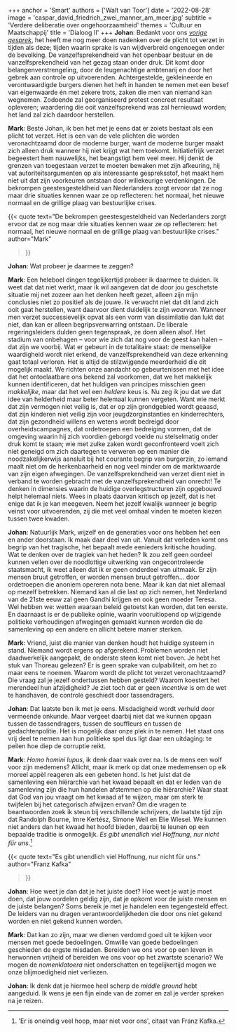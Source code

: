 +++
anchor = 'Smart'
authors = ['Walt van Toor']
date = '2022-08-28'
image = 'caspar_david_friedrich_zwei_manner_am_meer.jpg'
subtitle = 'Verdere deliberatie over ongehoorzaamheid'
themes = 'Cultuur en Maatschappij'
title = 'Dialoog II'
+++
**Johan**: Bedankt voor ons *[vorige gesprek](https://reactionair.nl/artikelen/dialoog-i/)*, het heeft me nog meer doen nadenken over de plicht tot verzet in tijden als deze; tijden waarin sprake is van wijdverbreid ongenoegen onder de bevolking. De vanzelfsprekendheid van het openbaar bestuur en de vanzelfsprekendheid van het gezag staan onder druk. Dit komt door belangenverstrengeling, door de leugenachtige ambtenarij en door het gebrek aan controle op uitvoerenden. Achtergestelde, gekleineerde en verontwaardigde burgers dienen het heft in handen te nemen met een besef van eigenwaarde én met zekere trots, zaken die men van niemand kan wegnemen. Zodoende zal georganiseerd protest concreet resultaat opleveren; waardering die ooit vanzelfsprekend was zal hernieuwd worden; het land zal zich daardoor herstellen.

**Mark**: Beste Johan, ik ben het met je eens dat er zoiets bestaat als een plicht tot verzet. Het is een van de vele plichten die worden veronachtzaamd door de moderne burger, want de moderne burger maakt zich alleen druk wanneer hij niet krijgt wat hem toekomt. Initiatiefrijk verzet begeestert hem nauwelijks, het beangstigt hem veel meer. Hij denkt de grenzen van toegestaan verzet te moeten bewaken met zijn afkeuring, hij vat autoriteitsargumenten op als interessante gespreksstof, het maakt hem niet uit dat zijn voorkeuren ontstaan door willekeurige verdenkingen. De bekrompen geestesgesteldheid van Nederlanders zorgt ervoor dat ze nog maar drie situaties kennen waar ze op reflecteren: het normaal, het nieuwe normaal en de grillige plaag van bestuurlijke crises.

{{< quote
	text="De bekrompen geestesgesteldheid van Nederlanders zorgt ervoor dat ze nog maar drie situaties kennen waar ze op reflecteren: het normaal, het nieuwe normaal en de grillige plaag van bestuurlijke crises."
	author="Mark"
>}}

**Johan**: Wat probeer je daarmee te zeggen?

**Mark**: Een heleboel dingen tegelijkertijd probeer ik daarmee te duiden. Ik weet dat dat niet werkt, maar ik wil aangeven dat de door jou geschetste situatie mij net zozeer aan het denken heeft gezet, alleen zijn mijn conclusies niet zo positief als de jouwe. Ik verwacht niet dat dit land zich ooit gaat herstellen, want daarvoor dient duidelijk te zijn *waarvan*. Wanneer men verzet successievelijk opvat als een vorm van dissimilatie dan lukt dat niet, dan kan er alleen begripsverwarring ontstaan. De liberale regeringsleiders dulden geen tegenspraak, ze doen alleen alsof. Het stadium van onbehagen – voor wie zich dat nog voor de geest kan halen – dat zijn we voorbij. Wat er gebeurt in de totalitaire staat: de menselijke waardigheid wordt niet erkend, de vanzelfsprekendheid van deze erkenning gaat totaal verloren. Het is altijd de stilzwijgende meerderheid die dit mogelijk maakt. We richten onze aandacht op gebeurtenissen met het idee dat het ontoelaatbare ons bekend zal voorkomen, dat we het makkelijk kunnen identificeren, dat het huldigen van principes misschien geen *makkelijke*, maar dat het wel een *heldere* keus is. Nu zeg ik jou dat we dat idee van helderheid maar beter helemaal kunnen vergeten. Want wie merkt dat zijn vermogen niet veilig is, dat er op zijn grondgebied wordt geaasd, dat zijn kinderen niet veilig zijn voor jeugdzorginstanties en kinderrechters, dat zijn gezondheid willens en wetens wordt bedreigd door overheidscampagnes, dat ordetroepen een bedreiging vormen, dat de omgeving waarin hij zich voordien geborgd voelde nu stelselmatig onder druk komt te staan; wie met zulke zaken wordt geconfronteerd voelt zich niet geneigd om zich daartegen te verweren op een manier die noodzakelijkerwijs aansluit bij het courante begrip van burgerzin, zo iemand maalt niet om de herkenbaarheid en nog veel minder om de marktwaarde van zijn eigen afwegingen. De vanzelfsprekendheid van verzet dient niet in verband te worden gebracht met de vanzelfsprekendheid van onrecht! Te denken in dimensies waarin de huidige overlegstructuren zijn opgebouwd helpt helemaal niets. Wees in plaats daarvan kritisch op jezelf, dat is het enige dat ik je kan meegeven. Neem het jezelf kwalijk wanneer je begrip veinst voor uitvoerenden, zij die met veel omhaal vinden te moeten kiezen tussen twee kwaden.

**Johan**: Natuurlijk Mark, wijzelf en de generaties voor ons hebben het een en ander doorstaan. Ik maak daar deel van uit. Vanuit dat verleden komt ons begrip van het tragische, het bepaalt mede eenieders kritische houding. Wat te denken over de tragiek van het heden? Ik zou zelf geen oordeel kunnen vellen over de noodlottige uitwerking van ongecontroleerde staatsmacht, ik weet alleen dat ik er geen onderdeel van uitmaak. Er zijn mensen bruut getroffen, er worden mensen bruut getroffen… door ordetroepen die anoniem opereren nota bene. Maar ik kan dat niet allemaal op mezelf betrekken. Niemand kan al die last op zich nemen, het Nederland van de 21ste eeuw zal geen Gandhi krijgen en ook geen moeder Teresa. Wel hebben we: wetten waaraan beleid getoetst kan worden, dat ten eerste. En daarnaast is er de publieke opinie, waarin vooruitlopend op wijzigende politieke verhoudingen afwegingen gemaakt kunnen worden die de samenleving op een andere en allicht betere manier sterken.

**Mark**: Vriend, juist die manier van denken houdt het huidige systeem in stand. Niemand wordt ergens op afgerekend. Problemen worden niet daadwerkelijk aangepakt, de onderste steen komt niet boven. Je hebt het stuk van Thoreau gelezen? Er is geen sprake van culpabiliteit, om het zo maar eens te noemen. Waarom wordt de plicht tot verzet veronachtzaamd? Die vraag zal je jezelf ondertussen hebben gesteld? Waarom koestert het merendeel hun afzijdigheid? Je ziet toch dat er geen *incentive* is om de wet te handhaven, de controle geschiedt door tassendragers.

**Johan**: Dat laatste ben ik met je eens. Misdadigheid wordt verhuld door vermeende onkunde. Maar vergeet daarbij niet dat we kunnen opgaan tussen de tassendragers, tussen de souffleurs en tussen de gedachtenpolitie. Het is mogelijk daar onze plek in te nemen. Het staat ons vrij deel te nemen aan hun politieke spel dus ligt daar een uitdaging: te peilen hoe diep de corruptie reikt.

**Mark**: *Homo homini lupus*, ik denk daar vaak over na. Is de mens een wolf voor zijn medemens? Allicht, maar ik merk op dat onze medemensen op elk moreel appèl reageren als een gebeten hond. Is het juist dat de samenleving een hiërarchie van het kwaad bepaalt en dat er leden van de samenleving zijn die hun handelen afstemmen op die hiërarchie? Waar staat dat God van jou vraagt om het kwaad af te wijzen, maar om sterk te twijfelen bij het categorisch afwijzen ervan? Om die vragen te beantwoorden zoek ik steun bij verschillende schrijvers, de laatste tijd zijn dat Randolph Bourne, Imre Kertész, Simone Weil en Elie Wiesel. We kunnen niet anders dan het kwaad het hoofd bieden, daarbij te leunen op een bepaalde traditie is onmogelijk. *Es gibt unendlich viel Hoffnung, nur nicht für uns.*[^1]

{{< quote
	text="Es gibt unendlich viel Hoffnung, nur nicht für uns."
	author="Franz Kafka"
>}}

**Johan**: Hoe weet je dan dat je het juiste doet? Hoe weet je wat je moet doen, dat jouw oordelen geldig zijn, dat je opkomt voor de juiste mensen en de juiste belangen? Soms bereik je met je handelen een tegengesteld effect. De leiders van nu dragen verantwoordelijkheden die door ons niet gekend worden en niet gekend kunnen worden.

**Mark**: Dat kan zo zijn, maar we dienen verdomd goed uit te kijken voor mensen met goede bedoelingen. Omwille van goede bedoelingen geschieden de ergste misdaden. Bereiden we ons voor op een leven in herwonnen vrijheid of bereiden we ons voor op het zwartste scenario? We mogen de *nomenklatoera* niet onderschatten en tegelijkertijd mogen we onze blijmoedigheid niet verliezen.

**Johan**: Ik denk dat je hiermee heel scherp de *middle ground* hebt aangeduid. Ik wens je een fijn einde van de zomer en zal je verder spreken na je reizen.

[^1]: 'Er is oneindig veel hoop, maar niet voor ons', citaat van Franz Kafka.
